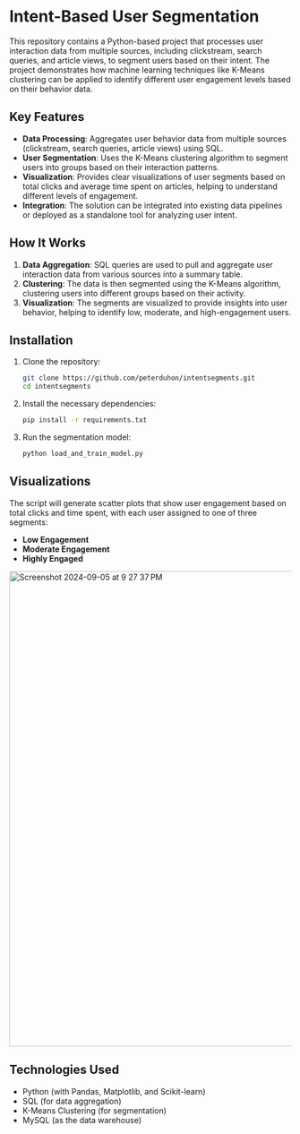 # Intent-Based User Segmentation

This repository contains a Python-based project that processes user interaction data from multiple sources, including clickstream, search queries, and article views, to segment users based on their intent. The project demonstrates how machine learning techniques like K-Means clustering can be applied to identify different user engagement levels based on their behavior data.

## Key Features

- **Data Processing**: Aggregates user behavior data from multiple sources (clickstream, search queries, article views) using SQL.
- **User Segmentation**: Uses the K-Means clustering algorithm to segment users into groups based on their interaction patterns.
- **Visualization**: Provides clear visualizations of user segments based on total clicks and average time spent on articles, helping to understand different levels of engagement.
- **Integration**: The solution can be integrated into existing data pipelines or deployed as a standalone tool for analyzing user intent.

## How It Works

1. **Data Aggregation**: SQL queries are used to pull and aggregate user interaction data from various sources into a summary table.
2. **Clustering**: The data is then segmented using the K-Means algorithm, clustering users into different groups based on their activity.
3. **Visualization**: The segments are visualized to provide insights into user behavior, helping to identify low, moderate, and high-engagement users.

## Installation

1. Clone the repository:
    ```bash
    git clone https://github.com/peterduhon/intentsegments.git
    cd intentsegments
    ```

2. Install the necessary dependencies:
    ```bash
    pip install -r requirements.txt
    ```

3. Run the segmentation model:
    ```bash
    python load_and_train_model.py
    ```

## Visualizations

The script will generate scatter plots that show user engagement based on total clicks and time spent, with each user assigned to one of three segments:

- **Low Engagement**
- **Moderate Engagement**
- **Highly Engaged**


<img width="849" alt="Screenshot 2024-09-05 at 9 27 37 PM" src="https://github.com/user-attachments/assets/a943aeea-32b5-47d6-be5f-9255cf7afa8f">

  

## Technologies Used

- Python (with Pandas, Matplotlib, and Scikit-learn)
- SQL (for data aggregation)
- K-Means Clustering (for segmentation)
- MySQL (as the data warehouse)
